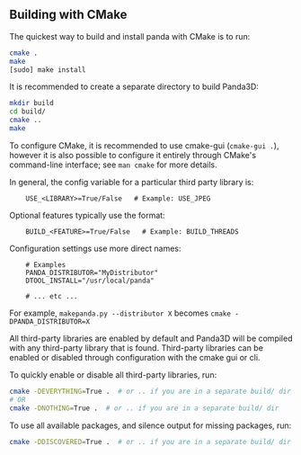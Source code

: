 Building with CMake
-------------------

The quickest way to build and install panda with CMake is to run:
```sh
cmake .
make
[sudo] make install
```

It is recommended to create a separate directory to build Panda3D:
```sh
mkdir build
cd build/
cmake ..
make
```

To configure CMake, it is recommended to use cmake-gui (`cmake-gui .`),
however it is also possible to configure it entirely through CMake's
command-line interface; see `man cmake` for more details.

In general, the config variable for a particular third party library is:
```
	USE_<LIBRARY>=True/False   # Example: USE_JPEG
```
Optional features typically use the format:
```
	BUILD_<FEATURE>=True/False   # Example: BUILD_THREADS
```
Configuration settings use more direct names:
```
	# Examples
	PANDA_DISTRIBUTOR="MyDistributor"
	DTOOL_INSTALL="/usr/local/panda"

	# ... etc ...

```

For example, `makepanda.py --distributor X` becomes `cmake -DPANDA_DISTRIBUTOR=X`

All third-party libraries are enabled by default and Panda3D will
be compiled with any third-party library that is found.
Third-party libraries can be enabled or disabled through
configuration with the cmake gui or cli.

To quickly enable or disable all third-party libraries, run:
```sh
cmake -DEVERYTHING=True .  # or .. if you are in a separate build/ dir
# OR
cmake -DNOTHING=True .  # or .. if you are in a separate build/ dir
```

To use all available packages, and silence output for missing packages, run:
```sh
cmake -DDISCOVERED=True .  # or .. if you are in a separate build/ dir
```
